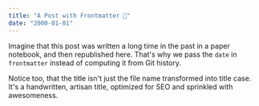 ```yaml
---
title: "A Post with Frontmatter 🥪"
date: "2000-01-01"
---
```


Imagine that this post was written a long time in the past in a paper notebook,
and then republished here. That's why we pass the `date` in `frontmatter`
instead of computing it from Git history.

Notice too, that the title isn't just the file name transformed into title case.
It's a handwritten, artisan title, optimized for SEO and sprinkled with
awesomeness.
